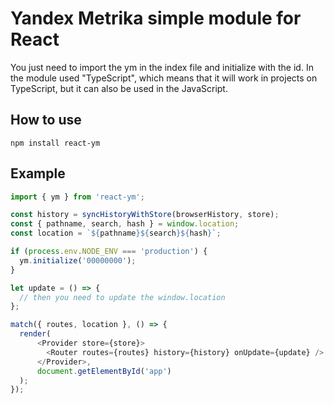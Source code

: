 # Yandex Metrika simple module for React

You just need to import the ym in the index file and initialize with the id.
In the module used  "TypeScript", which means that it will work in projects on TypeScript, but it can also be used in the JavaScript.

## How to use

`npm install react-ym`

## Example

```js
import { ym } from 'react-ym';

const history = syncHistoryWithStore(browserHistory, store);
const { pathname, search, hash } = window.location;
const location = `${pathname}${search}${hash}`;

if (process.env.NODE_ENV === 'production') {
  ym.initialize('00000000');
}

let update = () => {
  // then you need to update the window.location
};

match({ routes, location }, () => {
  render(
      <Provider store={store}>
        <Router routes={routes} history={history} onUpdate={update} />
      </Provider>,
      document.getElementById('app')
  );
});
```
